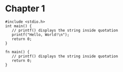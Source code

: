 # Chapter 1

```rust,editable
#include <stdio.h>
int main() {
   // printf() displays the string inside quotation
   printf("Hello, World!\n");
   return 0;
}
```

```c,editable
fn main() {
   // printf() displays the string inside quotation
   return 0;
}
```

